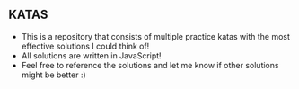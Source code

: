## KATAS 

- This is a repository that consists of multiple practice katas with the most effective solutions I could think of! 
- All solutions are written in JavaScript!
- Feel free to reference the solutions and let me know if other solutions might be better :) 
